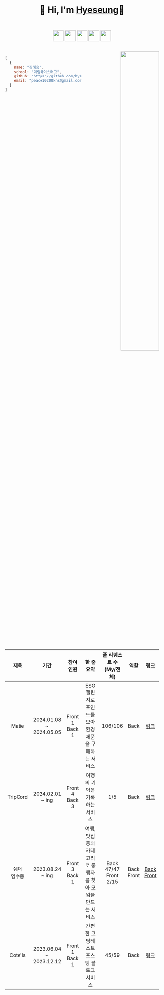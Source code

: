 <div align="left">

  <div align="center">
    
  # 👋 Hi, I'm [Hyeseung](https://foregoing-session-2ae.notion.site/5397fa3d785f4c15b64216d389e9754e?pvs=4)👋

  <br>

  <code><img height="35" src="https://skillicons.dev/icons?i=java&theme=light"></code>
  <code><img height="35" src="https://skillicons.dev/icons?i=spring&theme=light"></code>
  <code><img height="35" src="https://skillicons.dev/icons?i=mysql&theme=light"></code>
  <code><img height="35" src="https://skillicons.dev/icons?i=redis&theme=light"></code>
  <code><img height="35" src="https://skillicons.dev/icons?i=react&theme=light"></code>
  
  </div>

  <br>
  
<div align="right">
    
  <img align="right" width="50%" src="https://github-readme-stats.vercel.app/api?username=hyeseung12&show_icons=true&theme=dark#gh-dark-mode-only"/>
  
  </div>

  ```javascript
  [
    {
      name: "김혜승",
      school: "미림마이스터고",
      github: "https://github.com/hyeseung12",
      email: "peace10200khs@gmail.com"
    }
  ]
 ```

<br>
<br>

<div align="center">

  | 제목 | 기간 | 참여<br>인원 | 한 줄 <br> 요약 | 풀 리퀘스트 수 <br> (My/전체) | 역할 | 링크 |
  | :--------: | :-----: | :---------: | :-------: | :-------: | :-------: | :---------: |
  | Matie | 2024.01.08 ~ 2024.05.05 | Front 1 Back 1 | ESG 챌린지로 포인트를 모아 <br> 환경 제품을 구매하는 서비스 | 106/106 | Back | [링크](https://github.com/2024-Australia-Ost/Matie-Backend) |
  | TripCord | 2024.02.01 ~ ing | Front 4 Back 3 | 여행의 기억을 기록하는 서비스 | 1/5 | Back | [링크](https://github.com/TripCord/TripCord_backend) |
  | 쉐어<br>영수증 | 2023.08.24 ~ ing | Front 3 Back 1 | 여행, 맛집 등의 카테고리로 동행자를 찾아 모임을 만드는 서비스 | Back 47/47 <br> Front 2/15 | Back <br> Front | [Back](https://github.com/CODE-U-S/Shared_Receipts_Backend) <br> [Front](https://github.com/CODE-U-S/Shared_Receipts_Application)
  | Cote'Is | 2023.06.04 ~ 2023.12.12 | Front 1 Back 1 | 간편한 코딩테스트 포스팅 블로그 서비스 | 45/59 | Back | [링크](https://github.com/mini-mentor/Cote_Is_Backend) |


</div>
</div>
